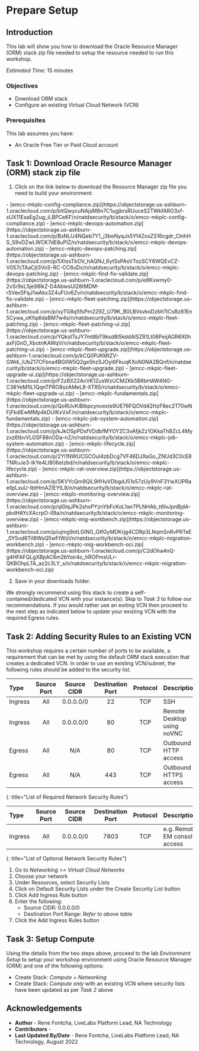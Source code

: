 # Prepare Setup

## Introduction
This lab will show you how to download the Oracle Resource Manager (ORM) stack zip file needed to setup the resource needed to run this workshop.

*Estimated Time:* 15 minutes

### Objectives
-   Download ORM stack
-   Configure an existing Virtual Cloud Network (VCN)

### Prerequisites
This lab assumes you have:
- An Oracle Free Tier or Paid Cloud account

## Task 1: Download Oracle Resource Manager (ORM) stack zip file
1.  Click on the link below to download the Resource Manager zip file you need to build your environment:

<if type="config-compliance">
    - [emcc-mkplc-config-compliance.zip](https://objectstorage.us-ashburn-1.oraclecloud.com/p/bitQwycuNAjsM8n7C1ugjbrsRUuceS2TWkfARO3xf-sUX11EsaEg2ug_iLBPCeKF/n/natdsecurity/b/stack/o/emcc-mkplc-config-compliance.zip)
</if>
<if type="devops-automation">
    - [emcc-mkplc-devops-automation.zip](https://objectstorage.us-ashburn-1.oraclecloud.com/p/BxNLU4NQeb7Y1_j3beNyqJx5Yf4ZosZS16cgdr_ClnhHS_S9vDZwLWCK7dE8uPlZ/n/natdsecurity/b/stack/o/emcc-mkplc-devops-automation.zip)
</if>
<if type="devops-patching">
    - [emcc-mkplc-devops-patching.zip](https://objectstorage.us-ashburn-1.oraclecloud.com/p/5XtssTbOV_hAQNJ_6ytSsPAsVTozSCY6WQEvCZ-V0S7cTAaCjt3VoS-RC-CC6uDx/n/natdsecurity/b/stack/o/emcc-mkplc-devops-patching.zip)
</if>
<if type="find-fix-validate">
    - [emcc-mkplc-find-fix-validate.zip](https://objectstorage.us-ashburn-1.oraclecloud.com/p/e8Kxwmy0-2vSr9xL5je98lkZ-D4AbwsUl28tMDM-rSVex5FqJ1wAkx3Z4uFUv6Zv/n/natdsecurity/b/stack/o/emcc-mkplc-find-fix-validate.zip)
</if>
<if type="fleet-patching">
    - [emcc-mkplc-fleet-patching.zip](https://objectstorage.us-ashburn-1.oraclecloud.com/p/xyTG8q5fsPm229Z_U79K_B0LBVsvkoDzbhTtCsBz81En5Cywa_oKfqdldaBM7w4s/n/natdsecurity/b/stack/o/emcc-mkplc-fleet-patching.zip)
</if>
<if type="fleet-patching-ui">
    - [emcc-mkplc-fleet-patching-ui.zip](https://objectstorage.us-ashburn-1.oraclecloud.com/p/YQksITsJY7mt8bT9ksd8l5kddAlSZR1Lt06PeijAGR6X0haxFjGnD_XbotnKAWqV/n/natdsecurity/b/stack/o/emcc-mkplc-fleet-patching-ui.zip)
</if>
<if type="fleet-upgrade">
    - [emcc-mkplc-fleet-upgrade.zip](https://objectstorage.us-ashburn-1.oraclecloud.com/p/kCQ0PJKMtZV-GWdi_iUbZ17CFbna4BGlIW5Q2ge5hzSJOyi6FkuqKXoN0NA2BQnf/n/natdsecurity/b/stack/o/emcc-mkplc-fleet-upgrade.zip)
</if>
<if type="fleet-upgrade-ui">
    - [emcc-mkplc-fleet-upgrade-ui.zip](https://objectstorage.us-ashburn-1.oraclecloud.com/p/F2zBX22AcVK1ZusWzUCMZKk5B6bHAW4NG-C38YeM1IL1QqnTPRO8szAMeL8-XTR5/n/natdsecurity/b/stack/o/emcc-mkplc-fleet-upgrade-ui.zip)
</if>
<if type="fundamentals">
    - [emcc-mkplc-fundamentals.zip](https://objectstorage.us-ashburn-1.oraclecloud.com/p/QoRUvKiBlbpcynvexte9UE76FQOVd42HzF8ec2T70wNFjFkdlEwMMp4kDUIKxVxF/n/natdsecurity/b/stack/o/emcc-mkplc-fundamentals.zip)
</if>
<if type="job-system-automation">
    - [emcc-mkplc-job-system-automation.zip](https://objectstorage.us-ashburn-1.oraclecloud.com/p/kJkOSpPDsfVDdbfMYOYZC3vAfjkZz1OKkaThBZcL4Myzxz6tbvVLGSF88nODa-nZ/n/natdsecurity/b/stack/o/emcc-mkplc-job-system-automation.zip)
</if>
<if type="lifecycle">
    - [emcc-mkplc-lifecycle.zip](https://objectstorage.us-ashburn-1.oraclecloud.com/p/2Yl1NWUCGCOuI4zbDcg7VF46DJXaGo_ZNUd3C0cE8TNRuJe3-lkYe4Ll806eIzbd/n/natdsecurity/b/stack/o/emcc-mkplc-lifecycle.zip)
</if>
<if type="rat-overview">
    - [emcc-mkplc-rat-overview.zip](https://objectstorage.us-ashburn-1.oraclecloud.com/p/SKVYcQm9QiL9ifHuVDbgdJ51s57zUy9VnF3YwXUPRaellpLxuU-IbtHmAZIEYtL8/n/natdsecurity/b/stack/o/emcc-mkplc-rat-overview.zip)
</if>
<if type="monitoring-overview">
    - [emcc-mkplc-monitoring-overview.zip](https://objectstorage.us-ashburn-1.oraclecloud.com/p/qI0lqJPk2shsPYznYbFcKoL1wr7PLNHAb_t6IvJpnBjdA-pbdHAYcXAcrpO-lI9a/n/natdsecurity/b/stack/o/emcc-mkplc-monitoring-overview.zip)
</if>
<if type="migration-workbench">
    - [emcc-mkplc-mig-workbench.zip](https://objectstorage.us-ashburn-1.oraclecloud.com/p/ujmg9otLGING_GtfGyMDKrjg4CDRp3LNqmSnRvPRTeE_0Y5od6TiI8WsQ5wFtWzI/n/natdsecurity/b/stack/o/emcc-mkplc-migration-workbench.zip)
</if>
<if type="migration-workbench-oci">
    - [emcc-mkplc-mig-workbench-oci.zip](https://objectstorage.us-ashburn-1.oraclecloud.com/p/C2dOha4nQ-g4HFAFQLgXBpAC6m2bYoir4o_hROPmsULr-QKBOhpLTA_az2c3LY_s/n/natdsecurity/b/stack/o/emcc-mkplc-migration-workbench-oci.zip)
</if>

2.  Save in your downloads folder.

We strongly recommend using this stack to create a self-contained/dedicated VCN with your instance(s). Skip to *Task 3* to follow our recommendations. If you would rather use an exiting VCN then proceed to the next step as indicated below to update your existing VCN with the required Egress rules.

## Task 2: Adding Security Rules to an Existing VCN
This workshop requires a certain number of ports to be available, a requirement that can be met by using the default ORM stack execution that creates a dedicated VCN. In order to use an existing VCN/subnet, the following rules should be added to the security list.

| Type           | Source Port    | Source CIDR | Destination Port | Protocol | Description                           |
| :-----------   |   :--------:   |  :--------: |    :----------:  | :----:   | :------------------------------------ |
| Ingress        | All            | 0.0.0.0/0   | 22               | TCP      | SSH                                   |
| Ingress        | All            | 0.0.0.0/0   | 80               | TCP      | Remote Desktop using noVNC            |
| Egress         | All            | N/A         | 80               | TCP      | Outbound HTTP access                  |
| Egress         | All            | N/A         | 443              | TCP      | Outbound HTTPS access                 |
{: title="List of Required Network Security Rules"}

<!-- **Notes**: This next table is for reference and should be adapted for the workshop. If optional rules are needed as shown in the example below, then uncomment it and add those optional rules. The first entry is just for illustration and may not fit your workshop -->

| Type           | Source Port    | Source CIDR | Destination Port | Protocol | Description                           |
| :-----------   |   :--------:   |  :--------: |    :----------:  | :----:   | :------------------------------------ |
| Ingress        | All            | 0.0.0.0/0   | 7803             | TCP      | e.g. Remote EM console access         |
{: title="List of Optional Network Security Rules"}

1.  Go to *Networking >> Virtual Cloud Networks*
2.  Choose your network
3.  Under Resources, select Security Lists
4.  Click on Default Security Lists under the Create Security List button
5.  Click Add Ingress Rule button
6.  Enter the following:
    - Source CIDR: 0.0.0.0/0
    - Destination Port Range: *Refer to above table*
7.  Click the Add Ingress Rules button

## Task 3: Setup Compute
Using the details from the two steps above, proceed to the lab *Environment Setup* to setup your workshop environment using Oracle Resource Manager (ORM) and one of the following options:
-  Create Stack:  *Compute + Networking*
-  Create Stack:  *Compute only* with an existing VCN where security lists have been updated as per *Task 2* above

## Acknowledgements
  - **Author** - Rene Fontcha, LiveLabs Platform Lead, NA Technology
  - **Contributors** -
  - **Last Updated By/Date** - Rene Fontcha, LiveLabs Platform Lead, NA Technology, August 2022
